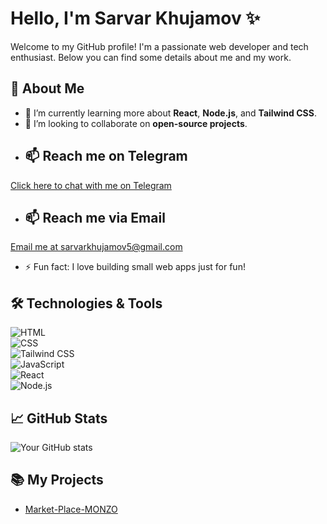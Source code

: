 # Hello, I'm Sarvar Khujamov ✨

Welcome to my GitHub profile! I'm a passionate web developer and tech enthusiast. Below you can find some details about me and my work.

## 🚀 About Me
- 🌱 I’m currently learning more about **React**, **Node.js**, and **Tailwind CSS**.
- 👯 I’m looking to collaborate on **open-source projects**.
- ## 📫 Reach me on Telegram  
[Click here to chat with me on Telegram](https://t.me/sarvarkhujamov)
- ## 📫 Reach me via Email  
[Email me at sarvarkhujamov5@gmail.com](mailto:sarvarkhujamov5@gmail.com)
- ⚡ Fun fact: I love building small web apps just for fun!

## 🛠️ Technologies & Tools
![HTML](https://img.shields.io/badge/HTML-5-000000?style=for-the-badge&logo=html5&logoColor=ffffff)  
![CSS](https://img.shields.io/badge/CSS-3-000000?style=for-the-badge&logo=css3&logoColor=ffffff)  
![Tailwind CSS](https://img.shields.io/badge/TailwindCSS-1.0-000000?style=for-the-badge&logo=tailwindcss&logoColor=ffffff)  
![JavaScript](https://img.shields.io/badge/JavaScript-ES6-000000?style=for-the-badge&logo=javascript&logoColor=ffffff)  
![React](https://img.shields.io/badge/React-18-000000?style=for-the-badge&logo=react&logoColor=ffffff)  
![Node.js](https://img.shields.io/badge/Node.js-16-000000?style=for-the-badge&logo=node.js&logoColor=ffffff)

## 📈 GitHub Stats

![Your GitHub stats](https://github-readme-stats.vercel.app/api?username=sarkuzb&show_icons=true&theme=radical)

## 📚 My Projects
- [Market-Place-MONZO](https://sarkuzb.github.io/Market-Place-MONZO/)
